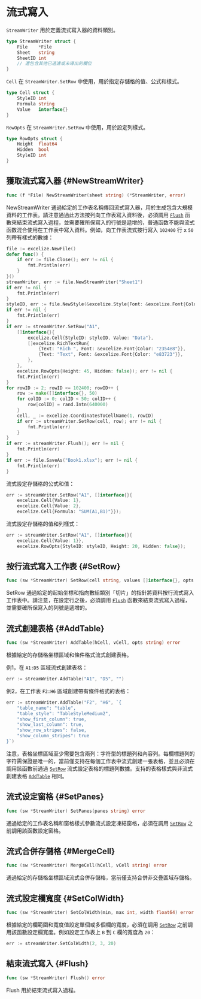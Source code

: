 # 流式寫入

`StreamWriter` 用於定義流式寫入器的資料類別。

```go
type StreamWriter struct {
    File    *File
    Sheet   string
    SheetID int
    // 還包含其他已過濾或未導出的欄位
}
```

`Cell` 在 `StreamWriter.SetRow` 中使用，用於指定存儲格的值、公式和樣式。

```go
type Cell struct {
    StyleID int
    Formula string
    Value   interface{}
}
```

`RowOpts` 在 `StreamWriter.SetRow` 中使用，用於設定列樣式。

```go
type RowOpts struct {
    Height  float64
    Hidden  bool
    StyleID int
}
```

## 獲取流式寫入器 {#NewStreamWriter}

```go
func (f *File) NewStreamWriter(sheet string) (*StreamWriter, error)
```

NewStreamWriter 通過給定的工作表名稱傳回流式寫入器，用於生成包含大規模資料的工作表。請注意通過此方法按列向工作表寫入資料後，必須調用 [`Flush`](stream.md#Flush) 函數來結束流式寫入過程，並需要確所保寫入的行號是遞增的，普通函数不能與流式函数混合使用在工作表中寫入資料。例如，向工作表流式按行寫入 `102400` 行 x `50` 列帶有樣式的數據：

```go
file := excelize.NewFile()
defer func() {
    if err := file.Close(); err != nil {
        fmt.Println(err)
    }
}()
streamWriter, err := file.NewStreamWriter("Sheet1")
if err != nil {
    fmt.Println(err)
}
styleID, err := file.NewStyle(&excelize.Style{Font: &excelize.Font{Color: "#777777"}})
if err != nil {
    fmt.Println(err)
}
if err := streamWriter.SetRow("A1",
    []interface{}{
        excelize.Cell{StyleID: styleID, Value: "Data"},
        []excelize.RichTextRun{
            {Text: "Rich ", Font: &excelize.Font{Color: "2354e8"}},
            {Text: "Text", Font: &excelize.Font{Color: "e83723"}},
        },
    },
    excelize.RowOpts{Height: 45, Hidden: false}); err != nil {
    fmt.Println(err)
}
for rowID := 2; rowID <= 102400; rowID++ {
    row := make([]interface{}, 50)
    for colID := 0; colID < 50; colID++ {
        row[colID] = rand.Intn(640000)
    }
    cell, _ := excelize.CoordinatesToCellName(1, rowID)
    if err := streamWriter.SetRow(cell, row); err != nil {
        fmt.Println(err)
    }
}
if err := streamWriter.Flush(); err != nil {
    fmt.Println(err)
}
if err := file.SaveAs("Book1.xlsx"); err != nil {
    fmt.Println(err)
}
```

流式設定存儲格的公式和值：

```go
err := streamWriter.SetRow("A1", []interface{}{
    excelize.Cell{Value: 1},
    excelize.Cell{Value: 2},
    excelize.Cell{Formula: "SUM(A1,B1)"}});
```

流式設定存儲格的值和列樣式：

```go
err := streamWriter.SetRow("A1", []interface{}{
    excelize.Cell{Value: 1}},
    excelize.RowOpts{StyleID: styleID, Height: 20, Hidden: false});
```

## 按行流式寫入工作表 {#SetRow}

```go
func (sw *StreamWriter) SetRow(cell string, values []interface{}, opts ...RowOpts) error
```

SetRow 通過給定的起始坐標和指向數組類別「切片」的指針將資料按行流式寫入工作表中。請注意，在設定行之後，必須調用 [`Flush`](stream.md#Flush) 函數來結束流式寫入過程，並需要確所保寫入的列號是遞增的。

## 流式創建表格 {#AddTable}

```go
func (sw *StreamWriter) AddTable(hCell, vCell, opts string) error
```

根據給定的存儲格坐標區域和條件格式流式創建表格。

例1，在 `A1:D5` 區域流式創建表格：

```go
err := streamWriter.AddTable("A1", "D5", "")
```

例2，在工作表 `F2:H6` 區域創建帶有條件格式的表格：

```go
err := streamWriter.AddTable("F2", "H6", `{
    "table_name": "table",
    "table_style": "TableStyleMedium2",
    "show_first_column": true,
    "show_last_column": true,
    "show_row_stripes": false,
    "show_column_stripes": true
}`)
```

注意，表格坐標區域至少需要包含兩列：字符型的標題列和內容列。每欄標題列的字符需保證是唯一的，當前僅支持在每個工作表中流式創建一張表格，並且必須在調用該函數前通過 [`SetRow`](stream.md#SetRow) 流式設定表格的標題列數據。支持的表格樣式與非流式創建表格 [`AddTable`](utils.md#AddTable) 相同。

## 流式设定窗格 {#SetPanes}

```go
func (sw *StreamWriter) SetPanes(panes string) error
```

通過給定的工作表名稱和窗格樣式參數流式設定凍結窗格，必須在調用 [`SetRow`](stream.md#SetRow) 之前調用該函數設定窗格。

## 流式合併存儲格 {#MergeCell}

```go
func (sw *StreamWriter) MergeCell(hCell, vCell string) error
```

通過給定的存儲格坐標區域流式合併存儲格，當前僅支持合併非交疊區域存儲格。

## 流式設定欄寬度 {#SetColWidth}

```go
func (sw *StreamWriter) SetColWidth(min, max int, width float64) error
```

根據給定的欄範圍和寬度值設定單個或多個欄的寬度，必須在調用 [`SetRow`](stream.md#SetRow) 之前調用該函數設定欄寬度。例如設定工作表上 `B` 到 `C` 欄的寬度為 `20`：

```go
err := streamWriter.SetColWidth(2, 3, 20)
```

## 結束流式寫入 {#Flush}

```go
func (sw *StreamWriter) Flush() error
```

Flush 用於結束流式寫入過程。
